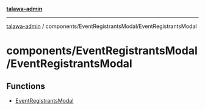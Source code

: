 [**talawa-admin**](../../../README.md)

***

[talawa-admin](../../../modules.md) / components/EventRegistrantsModal/EventRegistrantsModal

# components/EventRegistrantsModal/EventRegistrantsModal

## Functions

- [EventRegistrantsModal](functions/EventRegistrantsModal.md)
